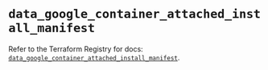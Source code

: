 # `data_google_container_attached_install_manifest`

Refer to the Terraform Registry for docs: [`data_google_container_attached_install_manifest`](https://registry.terraform.io/providers/hashicorp/google/5.21.0/docs/data-sources/container_attached_install_manifest).
